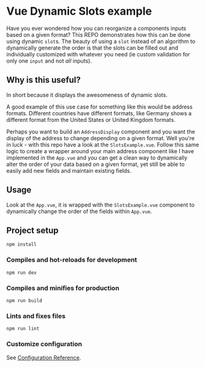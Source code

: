 # Vue Dynamic Slots example

Have you ever wondered how you can reorganize a components inputs based on a given format? This REPO demonstrates how this can be done using dynamic `slot`s. The beauty of using a `slot` instead of an algorithm to dynamically generate the order is that the slots can be filled out and individually customized with whatever you need (ie custom validation for only one `input` and not _all_ inputs).

## Why is this useful?

In short because it displays the awesomeness of dynamic slots.

A good example of this use case for something like this would be address formats. Different countries have different formats, like Germany shows a different format from the United States or United Kingdom formats.

Perhaps you want to build an `AddressDisplay` component and you want the display of the address to change depending on a given format. Well you're in luck - with this repo have a look at the `SlotsExample.vue`. Follow this same logic to create a wrapper around your main address component like I have implemented in the `App.vue` and you can get a clean way to dynamically alter the order of your data based on a given format, yet still be able to easily add new fields and maintain existing fields.

## Usage

Look at the `App.vue`, it is wrapped with the `SlotsExample.vue` component to dynamically change the order of the fields within `App.vue`.

## Project setup

```
npm install
```

### Compiles and hot-reloads for development

```
npm run dev
```

### Compiles and minifies for production

```
npm run build
```

### Lints and fixes files

```
npm run lint
```

### Customize configuration

See [Configuration Reference](https://cli.vuejs.org/config/).
